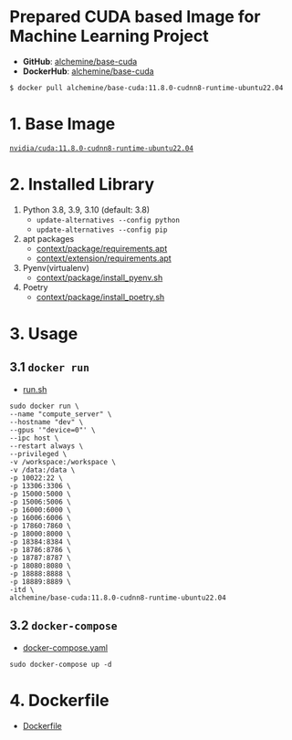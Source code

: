 # Prepared CUDA based Image for Machine Learning Project
- **GitHub**: [alchemine/base-cuda](https://github.com/alchemine/base-cuda)
- **DockerHub**: [alchemine/base-cuda](https://hub.docker.com/repository/docker/alchemine/base-cuda)
```
$ docker pull alchemine/base-cuda:11.8.0-cudnn8-runtime-ubuntu22.04
```


# 1. Base Image
[`nvidia/cuda:11.8.0-cudnn8-runtime-ubuntu22.04`](https://hub.docker.com/r/nvidia/cuda/tags)


# 2. Installed Library
1. Python 3.8, 3.9, 3.10 (default: 3.8)
   - `update-alternatives --config python`
   - `update-alternatives --config pip`
2. apt packages
   - [context/package/requirements.apt](https://github.com/alchemine/base-cuda/blob/11.8.0-cudnn8-runtime-ubuntu22.04/context/package/requirements.apt)
   - [context/extension/requirements.apt](https://github.com/alchemine/base-cuda/blob/11.8.0-cudnn8-runtime-ubuntu22.04/context/extension/requirements.apt)
3. Pyenv(virtualenv)
   - [context/package/install_pyenv.sh](https://github.com/alchemine/base-cuda/blob/11.8.0-cudnn8-runtime-ubuntu22.04/context/package/install_pyenv.sh)
4. Poetry
   - [context/package/install_poetry.sh](https://github.com/alchemine/base-cuda/blob/11.8.0-cudnn8-runtime-ubuntu22.04/context/package/install_poetry.sh) 


# 3. Usage
## 3.1 `docker run`
- [run.sh](https://github.com/alchemine/base-cuda/blob/11.8.0-cudnn8-runtime-ubuntu22.04/run.sh)
```
sudo docker run \
--name "compute_server" \
--hostname "dev" \
--gpus '"device=0"' \
--ipc host \
--restart always \
--privileged \
-v /workspace:/workspace \
-v /data:/data \
-p 10022:22 \
-p 13306:3306 \
-p 15000:5000 \
-p 15006:5006 \
-p 16000:6000 \
-p 16006:6006 \
-p 17860:7860 \
-p 18000:8000 \
-p 18384:8384 \
-p 18786:8786 \
-p 18787:8787 \
-p 18080:8080 \
-p 18888:8888 \
-p 18889:8889 \
-itd \
alchemine/base-cuda:11.8.0-cudnn8-runtime-ubuntu22.04
```

## 3.2 `docker-compose`
- [docker-compose.yaml](https://github.com/alchemine/base-cuda/blob/11.8.0-cudnn8-runtime-ubuntu22.04/docker-compose.yaml)
```
sudo docker-compose up -d
```


# 4. Dockerfile
- [Dockerfile](https://github.com/alchemine/base-cuda/blob/11.8.0-cudnn8-runtime-ubuntu22.04/Dockerfile)
